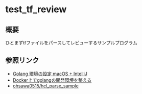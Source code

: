 # test_tf_review

## 概要
ひとまずtfファイルをパースしてレビューするサンプルプログラム

## 参照リンク
- [Golang 環境の設定 macOS + IntelliJ](https://qiita.com/HeRo/items/c7f1da934e5fdf6dad26)
- [Docker上でgolangの開発環境を整える](https://qiita.com/yasuno0327/items/be7fb992054f40b491cc)
- [ohsawa0515/hcl_parse_sample](https://github.com/ohsawa0515/hcl_parse_sample)
